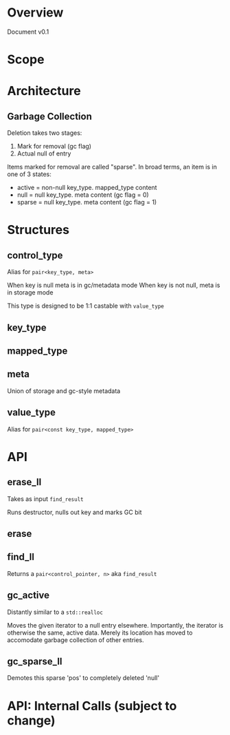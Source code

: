 # Overview

Document v0.1

# Scope

# Architecture

## Garbage Collection

Deletion takes two stages:

1. Mark for removal (gc flag)
2. Actual null of entry

Items marked for removal are called "sparse".  In broad terms, an item is in one of 3 states:

* active = non-null key_type. mapped_type content
* null = null key_type. meta content (gc flag = 0)
* sparse = null key_type. meta content (gc flag = 1)

# Structures

## control_type

Alias for `pair<key_type, meta>`

When key is null meta is in gc/metadata mode
When key is not null, meta is in storage mode

This type is designed to be 1:1 castable with `value_type`

## key_type

## mapped_type

## meta

Union of storage and gc-style metadata 

## value_type

Alias for `pair<const key_type, mapped_type>`

# API

## erase_ll

Takes as input `find_result`

Runs destructor, nulls out key and marks GC bit

## erase

## find_ll

Returns a `pair<control_pointer, n>` aka `find_result`

## gc_active

Distantly similar to a `std::realloc`

Moves the given iterator to a null entry elsewhere.  Importantly, the iterator is otherwise the same, active data.  Merely its location has moved to accomodate garbage collection of other entries.

## gc_sparse_ll

Demotes this sparse 'pos' to completely deleted 'null'

# API: Internal Calls (subject to change)

